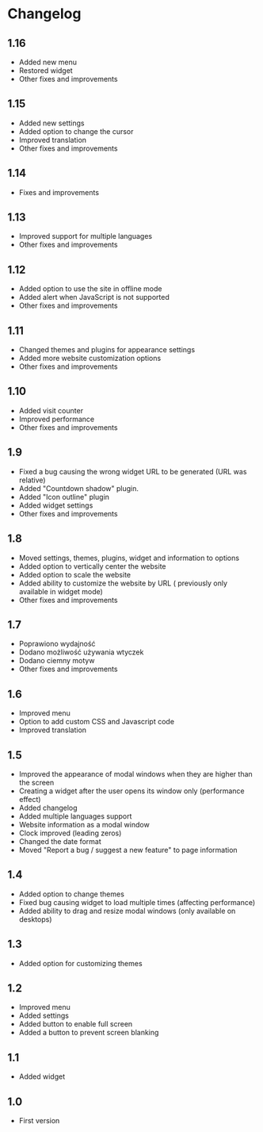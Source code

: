# Changelog

## 1.16
- Added new menu
- Restored widget
- Other fixes and improvements

## 1.15
- Added new settings
- Added option to change the cursor
- Improved translation
- Other fixes and improvements

## 1.14
- Fixes and improvements

## 1.13
- Improved support for multiple languages
- Other fixes and improvements

## 1.12
- Added option to use the site in offline mode
- Added alert when JavaScript is not supported
- Other fixes and improvements

## 1.11
- Changed themes and plugins for appearance settings
- Added more website customization options
- Other fixes and improvements

## 1.10
- Added visit counter
- Improved performance
- Other fixes and improvements

## 1.9
- Fixed a bug causing the wrong widget URL to be generated (URL was relative)
- Added "Countdown shadow" plugin.
- Added "Icon outline" plugin
- Added widget settings
- Other fixes and improvements

## 1.8
- Moved settings, themes, plugins, widget and information to options
- Added option to vertically center the website
- Added option to scale the website
- Added ability to customize the website by URL ( previously only available in widget mode)
- Other fixes and improvements

## 1.7
- Poprawiono wydajność
- Dodano możliwość używania wtyczek
- Dodano ciemny motyw
- Other fixes and improvements

## 1.6
- Improved menu
- Option to add custom CSS and Javascript code
- Improved translation

## 1.5
- Improved the appearance of modal windows when they are higher than the screen
- Creating a widget after the user opens its window only (performance effect)
- Added changelog
- Added multiple languages support
- Website information as a modal window
- Clock improved (leading zeros)
- Changed the date format
- Moved "Report a bug / suggest a new feature" to page information

## 1.4
- Added option to change themes
- Fixed bug causing widget to load multiple times (affecting performance)
- Added ability to drag and resize modal windows (only available on desktops)

## 1.3
- Added option for customizing themes

## 1.2
- Improved menu
- Added settings
- Added button to enable full screen
- Added a button to prevent screen blanking

## 1.1
- Added widget

## 1.0
- First version
